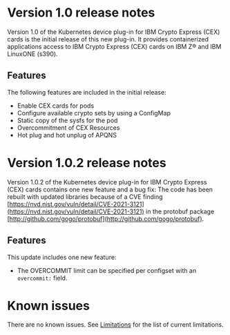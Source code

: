 # Version 1.0 release notes

Version 1.0 of the Kubernetes device plug-in for IBM Crypto Express (CEX) cards is the initial release of this new plug-in.
It provides containerized applications access to IBM Crypto Express (CEX) cards on IBM Z® and IBM LinuxONE (s390).

## Features

The following features are included in the initial release:

* Enable CEX cards for pods
* Configure available crypto sets by using a ConfigMap
* Static copy of the sysfs for the pod
* Overcommitment of CEX Resources
* Hot plug and hot unplug of APQNS

# Version 1.0.2 release notes

Version 1.0.2 of the Kubernetes device plug-in for IBM Crypto Express (CEX) cards contains one new feature and a bug fix:
The code has been rebuilt with updated libraries because of a CVE finding [https://nvd.nist.gov/vuln/detail/CVE-2021-3121](https://nvd.nist.gov/vuln/detail/CVE-2021-3121) in the protobuf package [http://github.com/gogo/protobuf](http://github.com/gogo/protobuf).

## Features

This update includes one new feature:

* The OVERCOMMIT limit can be specified per configset with an `overcommit:` field.

# Known issues

There are no known issues. See [Limitations](technical_concepts_limitations.md#limitations) for the list of current limitations.

<!--For a list of the features and improvements that were introduced in version xx , see What's new
With this offering, the following new features are introduced:
These release notes contain:
    New features summary
    Known issues
    Resolved issues
    Prerequisites and installation information
# Resolved issues
The release includes various bug fixes.-->
